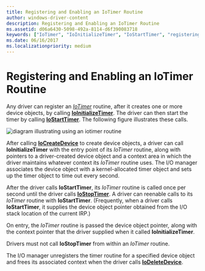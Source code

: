 ```yaml
---
title: Registering and Enabling an IoTimer Routine
author: windows-driver-content
description: Registering and Enabling an IoTimer Routine
ms.assetid: d06a6430-5098-492a-8114-d6f390083718
keywords: ["IoTimer", "IoInitializeTimer", "IoStartTimer", "registering IoTimer routines"]
ms.date: 06/16/2017
ms.localizationpriority: medium
---
```


# Registering and Enabling an IoTimer Routine





Any driver can register an [*IoTimer*](https://msdn.microsoft.com/library/windows/hardware/ff550381) routine, after it creates one or more device objects, by calling [**IoInitializeTimer**](https://msdn.microsoft.com/library/windows/hardware/ff549344). The driver can then start the timer by calling [**IoStartTimer**](https://msdn.microsoft.com/library/windows/hardware/ff550373). The following figure illustrates these calls.

![diagram illustrating using an iotimer routine](images/3iotmer.png)

After calling [**IoCreateDevice**](https://msdn.microsoft.com/library/windows/hardware/ff548397) to create device objects, a driver can call **IoInitializeTimer** with the entry point of its *IoTimer* routine, along with pointers to a driver-created device object and a context area in which the driver maintains whatever context its *IoTimer* routine uses. The I/O manager associates the device object with a kernel-allocated timer object and sets up the timer object to time out every second.

After the driver calls **IoStartTimer**, its *IoTimer* routine is called once per second until the driver calls [**IoStopTimer**](https://msdn.microsoft.com/library/windows/hardware/ff550377). A driver can reenable calls to its *IoTimer* routine with **IoStartTimer**. (Frequently, when a driver calls **IoStartTimer**, it supplies the device object pointer obtained from the I/O stack location of the current IRP.)

On entry, the *IoTimer* routine is passed the device object pointer<em>,</em> along with the context pointer that the driver supplied when it called **IoInitializeTimer**.

Drivers must not call **IoStopTimer** from within an *IoTimer* routine.

The I/O manager unregisters the timer routine for a specified device object and frees its associated context when the driver calls [**IoDeleteDevice**](https://msdn.microsoft.com/library/windows/hardware/ff549083).

 

 




